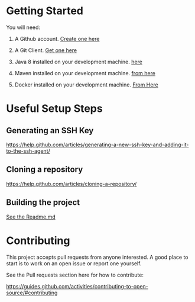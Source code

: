 # Getting Started 

You will need:

1. A Github account.  [Create one here](https://github.com/)

2. A Git Client.  [Get one here](https://git-scm.com/)

3. Java 8 installed on your development machine.  [here](http://www.oracle.com/technetwork/java/javase/downloads/jdk8-downloads-2133151.html)

4. Maven installed on your development machine.  [from here](http://maven.apache.org/)

5. Docker installed on your development machine. [From Here](https://www.docker.com/)

# Useful Setup Steps

## Generating an SSH Key
https://help.github.com/articles/generating-a-new-ssh-key-and-adding-it-to-the-ssh-agent/


## Cloning a repository
https://help.github.com/articles/cloning-a-repository/

## Building the project 
[See the Readme.md](README.md)

# Contributing

This project accepts pull requests from anyone interested. A good place to start is to work on an open issue or report one yourself.

See the Pull requests section here for how to contribute: 

https://guides.github.com/activities/contributing-to-open-source/#contributing


